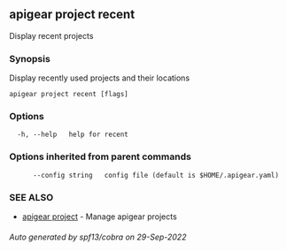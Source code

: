 ## apigear project recent

Display recent projects

### Synopsis

Display recently used projects and their locations

```
apigear project recent [flags]
```

### Options

```
  -h, --help   help for recent
```

### Options inherited from parent commands

```
      --config string   config file (default is $HOME/.apigear.yaml)
```

### SEE ALSO

* [apigear project](apigear_project.md)	 - Manage apigear projects

###### Auto generated by spf13/cobra on 29-Sep-2022
